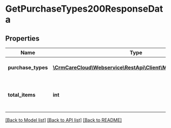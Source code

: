 # GetPurchaseTypes200ResponseData

## Properties
Name | Type | Description | Notes
------------ | ------------- | ------------- | -------------
**purchase_types** | [**\CrmCareCloud\Webservice\RestApi\Client\Model\PurchaseType[]**](PurchaseType.md) | List of the purchase types. | [optional] 
**total_items** | **int** | The number of all found purchase types. | [optional] 

[[Back to Model list]](../../README.md#documentation-for-models) [[Back to API list]](../../README.md#documentation-for-api-endpoints) [[Back to README]](../../README.md)

